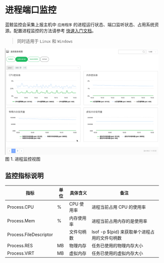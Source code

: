 # 进程端口监控

蓝鲸监控会采集上报主机中 `应用程序` 的进程运行状态、端口监听状态、占用系统资源。配置进程监控的方法请参考 [快速入门文档](../快速入门/Process_monitor_quick_start.md)。

> 同时适用于 `Linux` 和 `Windows`

![进程资源监控_Linux](../media/Process_Resource_Monitor.gif)
图 1. 进程监控视图

## 监控指标说明

| 指标 | 单位 | 具体含义 | 备注 |
| --- | --- | --- | --- |
| Process.CPU | % | CPU 使用率 | 进程当前占用 CPU 的使用率 |
| Process.Mem | % | 内存使用率 | 进程当前占用内存的是使用率 |
| Process.FileDescriptor |  | 文件句柄数 |  lsof -p ${pid} 来获取单个进程占用的文件句柄数 |
| Process.RES | MB | 物理内存  |  任务已使用的物理内存大小 |
| Process.VIRT | MB |  虚拟内存 | 任务已使用的虚拟内存大小 |
